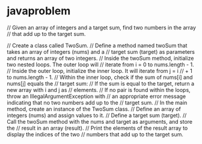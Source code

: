 # javaproblem
// Given an array of integers and a target sum, find two numbers in the array
// that add up to the target sum.

// Create a class called TwoSum.
// Define a method named twoSum that takes an array of integers (nums) and a
// target sum (target) as parameters and returns an array of two integers.
// Inside the twoSum method, initialize two nested loops. The outer loop will
// iterate from i = 0 to nums.length - 1.
// Inside the outer loop, initialize the inner loop. It will iterate from j = i
// + 1 to nums.length - 1.
// Within the inner loop, check if the sum of nums[i] and nums[j] equals the
// target sum:
// If the sum is equal to the target, return a new array with i and j as
// elements.
// If no pair is found within the loops, throw an IllegalArgumentException with
// an appropriate error message indicating that no two numbers add up to the
// target sum.
// In the main method, create an instance of the TwoSum class.
// Define an array of integers (nums) and assign values to it.
// Define a target sum (target).
// Call the twoSum method with the nums and target as arguments, and store the
// result in an array (result).
// Print the elements of the result array to display the indices of the two
// numbers that add up to the target sum.
